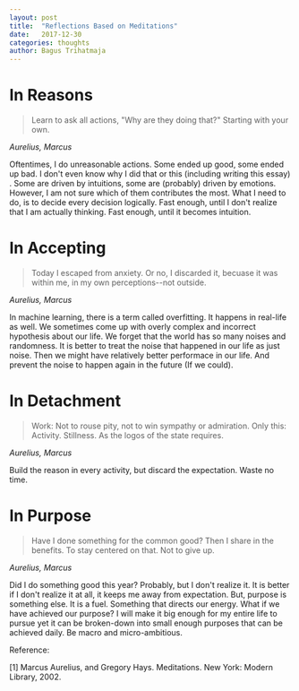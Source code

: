```yaml
---
layout: post
title:  "Reflections Based on Meditations"
date:   2017-12-30
categories: thoughts
author: Bagus Trihatmaja
---
```


# In Reasons

> Learn to ask all actions, "Why are they doing that?"
> Starting with your own.

*Aurelius, Marcus*

Oftentimes, I do unreasonable actions. Some ended up good, some ended up bad. I don't even know why I did that or this (including writing this essay) .
Some are driven by intuitions, some are (probably) driven by emotions. However, I am not sure which of them contributes the most.
What I need to do, is to decide every decision logically. Fast enough, until I don't realize that I am actually thinking. Fast enough, until it becomes intuition.

# In Accepting

> Today I escaped from anxiety. Or no, I discarded it, becuase it was within me, in my own perceptions--not outside.

*Aurelius, Marcus*


In machine learning, there is a term called overfitting. It happens in real-life as well. We sometimes come up with overly complex and incorrect hypothesis about our life.
We forget that the world has so many noises and randomness. It is better to treat the noise that happened in our life as just noise. Then we might have relatively better performace in our life.
And prevent the noise to happen again in the future (If we could).

# In Detachment

> Work:
> Not to rouse pity, not to win sympathy or admiration. Only this: Activity.
> Stillness.
> As the logos of the state requires.

*Aurelius, Marcus*


Build the reason in every activity, but discard the expectation. Waste no time.

# In Purpose

> Have I done something for the common good? Then I share in the benefits.
> To stay centered on that. Not to give up.

*Aurelius, Marcus*


Did I do something good this year? Probably, but I don't realize it. It is better if I don't realize it at all, it keeps me away from expectation.
But, purpose is something else. It is a fuel. Something that directs our energy. 
What if we have achieved our purpose? I will make it big enough for my entire life to pursue yet it can be broken-down into small enough purposes that can be achieved daily.
Be macro and micro-ambitious.


Reference:

[1] Marcus Aurelius, and Gregory Hays. Meditations. New York: Modern Library, 2002. 
